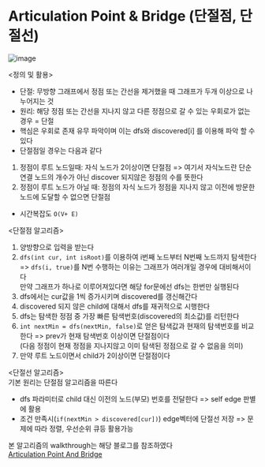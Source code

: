 # Articulation Point & Bridge (단절점, 단절선)
![image](https://user-images.githubusercontent.com/75887645/156915398-61875a9b-a1da-43e8-aeae-477daa182dbb.png)

<정의 및 활용>
- 단절: 무방향 그래프에서 정점 또는 간선을 제거했을 때 그래프가 두개 이상으로 나누어지는 것
- 원리: 해당 정점 또는 간선을 지나지 않고 다른 정점으로 갈 수 있는 우회로가 없는경우 = 단절
- 핵심은 우회로 존재 유무 파악이며 이는 dfs와 discovered[i] 를 이용해 파악 할 수 있다
- 단절점일 경우는 다음과 같다
1. 정점이 루트 노드일때: 자식 노드가 2이상이면 단절점
=> 여기서 자식노드란 단순 연결 노드의 개수가 아닌 discover 되지않은 정점의 수를 뜻한다
2. 정점이 루트 노드가 아닐 때: 정점의 자식 노드가 정점을 지나지 않고 이전에 방문한 노드에 도달할 수 없으면 단절점
- 시간복잡도 `O(V+ E)`

<단절점 알고리즘>
1. 양방향으로 입력을 받는다
2. `dfs(int cur, int isRoot)`를 이용하여 i번째 노드부터 N번째 노드까지 탐색한다
=> `dfs(i, true)`를 N번 수행하는 이유는 그래프가 여러개일 경우에 대비해서이다<br>
만약 그래프가 하나로 이루어져있다면 해당 for문에선 dfs는 한번만 실행된다
3. dfs에서는 cur값을 1씩 증가시키며 discovered를 갱신해간다
4. discovered 되지 않은 child에 대해서 dfs를 재귀적으로 시행한다
5. dfs는 탐색한 정점 중 가장 빠른 탐색번호(discovered의 최소값)를 리턴한다
6. `int nextMin = dfs(nextMin, false)`로 얻은 탐색값과 현재의 탐색번호를 비교한다
=> prev가 현재 탐색번호 이상이면 단절점이다<br>
(다음 정점이 현재 정점을 지나지않고 이미 탐색된 정점으로 갈 수 없음을 의미)
7. 만약 루트 노드이면서 child가 2이상이면 단절점이다

<단절선 알고리즘><br>
기본 원리는 단절점 알고리즘을 따른다
- dfs 파라미터로 child 대신 이전의 노드(부모) 번호를 전달한다
=> self edge 판별에 활용
- 조건 만족시(`if(nextMin > discovered[cur])`) edge벡터에 단절선 저장
=> 문제에 따라 정렬, 우선순위 큐등 활용가능


본 알고리즘의 walkthrough는 해당 블로그를 참조하였다<br>
[Articulation Point And Bridge](https://bowbowbow.tistory.com/3)
